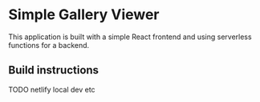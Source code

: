 # Simple Gallery Viewer

This application is built with a simple React frontend and using serverless functions for a backend.


## Build instructions
TODO
 netlify local dev etc